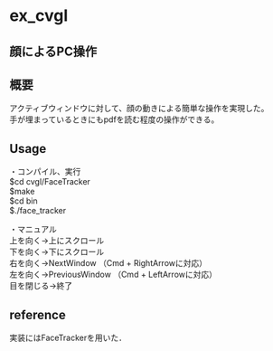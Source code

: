 # ex_cvgl

## 顔によるPC操作

## 概要

アクティブウィンドウに対して、顔の動きによる簡単な操作を実現した。  
手が埋まっているときにもpdfを読む程度の操作ができる。

## Usage

・コンパイル、実行  
$cd cvgl/FaceTracker  
$make  
$cd bin  
$./face_tracker  
  
・マニュアル  
上を向く→上にスクロール  
下を向く→下にスクロール  
右を向く→NextWindow （Cmd + RightArrowに対応）  
左を向く→PreviousWindow （Cmd + LeftArrowに対応）  
目を閉じる→終了  

## reference  
実装にはFaceTrackerを用いた．
